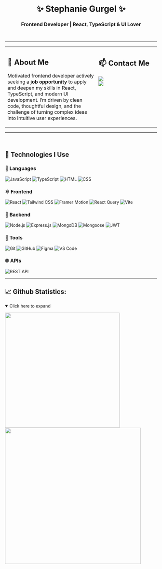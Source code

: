 <h1 align="center">✨ Stephanie Gurgel ✨</h1>
<h3 align="center">Frontend Developer | React, TypeScript & UI Lover</h3>

<br/>

---

<table>
  <tr>
    <td valign="top" width="60%">

<h2>📝 <strong>About Me</strong></h2>

Motivated frontend developer actively seeking a <strong>job opportunity</strong> to apply and deepen my skills in React, TypeScript, and modern UI development. I’m driven by clean code, thoughtful design, and the challenge of turning complex ideas into intuitive user experiences.

</td>
    <td valign="top" width="40%">

<h2>📫 <strong>Contact Me</strong></h2>

<a href="https://www.linkedin.com/in/stephanie-gurgel-7998aa35b">
  <img src="https://img.shields.io/badge/LinkedIn-0077B5?style=for-the-badge&logo=linkedin&logoColor=white" />
</a>
<br/>
<a href="https://gurgelsportfolio.vercel.app">
  <img src="https://img.shields.io/badge/Portfólio-12C2E9?style=for-the-badge&logo=&logoColor=white" />
</a>

</td>
  </tr>
</table>

---

<br/>

## 🚀 **Technologies I Use**

### 🧠 **Languages**
![JavaScript](https://img.shields.io/badge/JavaScript-F7DF1E?style=for-the-badge&logo=javascript&logoColor=000&color=4F4F4F)
![TypeScript](https://img.shields.io/badge/TypeScript-3178C6?style=for-the-badge&logo=typescript&logoColor=fff&color=4F4F4F)
![HTML](https://img.shields.io/badge/HTML5-E34F26?style=for-the-badge&logo=html5&logoColor=fff&color=4F4F4F)
![CSS](https://img.shields.io/badge/CSS3-1572B6?style=for-the-badge&logo=css3&logoColor=fff&color=4F4F4F)

### ⚛️ **Frontend**
![React](https://img.shields.io/badge/React-20232A?style=for-the-badge&logo=react&logoColor=61DAFB&color=4F4F4F)
![Tailwind CSS](https://img.shields.io/badge/Tailwind_CSS-38B2AC?style=for-the-badge&logo=tailwind-css&logoColor=fff&color=4F4F4F)
![Framer Motion](https://img.shields.io/badge/Framer_Motion-EF6C00?style=for-the-badge&logo=framer&logoColor=fff&color=4F4F4F)
![React Query](https://img.shields.io/badge/React_Query-FF4154?style=for-the-badge&logo=react-query&logoColor=fff&color=4F4F4F)
![Vite](https://img.shields.io/badge/Vite-646CFF?style=for-the-badge&logo=vite&logoColor=fff&color=4F4F4F)

### 🧩 **Backend**
![Node.js](https://img.shields.io/badge/Node.js-339933?style=for-the-badge&logo=node.js&logoColor=fff&color=4F4F4F)
![Express.js](https://img.shields.io/badge/Express.js-000000?style=for-the-badge&logo=express&logoColor=fff&color=4F4F4F)
![MongoDB](https://img.shields.io/badge/MongoDB-47A248?style=for-the-badge&logo=mongodb&logoColor=fff&color=4F4F4F)
![Mongoose](https://img.shields.io/badge/Mongoose-880000?style=for-the-badge&logo=mongoose&logoColor=fff&color=4F4F4F)
![JWT](https://img.shields.io/badge/JWT-000000?style=for-the-badge&logo=jsonwebtokens&logoColor=fff&color=4F4F4F)

### 🧰 **Tools**
![Git](https://img.shields.io/badge/Git-F05032?style=for-the-badge&logo=git&logoColor=fff&color=4F4F4F)
![GitHub](https://img.shields.io/badge/GitHub-181717?style=for-the-badge&logo=github&logoColor=fff&color=4F4F4F)
![Figma](https://img.shields.io/badge/Figma-F24E1E?style=for-the-badge&logo=figma&logoColor=fff&color=4F4F4F)
![VS Code](https://img.shields.io/badge/VS_Code-007ACC?style=for-the-badge&logo=visual-studio-code&logoColor=fff&color=4F4F4F)

### 🌐 **APIs**
![REST API](https://img.shields.io/badge/REST_API-FF6C37?style=for-the-badge&logo=api&logoColor=fff&color=4F4F4F)

---

## 📈 **Github Statistics**:
<details open>
  <summary>Click here to expand</summary>
  <div align="left">
     <p>
      <img width="380px" align="left" src="https://github-readme-stats.vercel.app/api/top-langs/?username=Steph7478&layout=compact&theme=tokyonight">
    </p>
    <p>
      <img width="450px" align="left" src="https://streak-stats.demolab.com?user=Steph7478&theme=tokyonight&hide_border=true"/>
    </p>
  </div>
</details>
